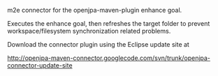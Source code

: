 m2e connector for the openjpa-maven-plugin enhance goal.

Executes the enhance goal, then refreshes the target folder to prevent workspace/filesystem synchronization related problems.

Download the connector plugin using the Eclipse update site at

http://openjpa-maven-connector.googlecode.com/svn/trunk/openjpa-connector-update-site